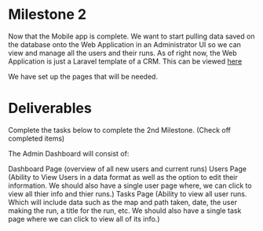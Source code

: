 # Milestone 2
Now that the Mobile app is complete. We want to start pulling data saved on the database onto the Web Application in an Administrator UI so we can view and manage all the users and their runs.
As of right now, the Web Application is just a Laravel template of a CRM. This can be viewed [here](https://adm.flyertap.com/login)

We have set up the pages that will be needed.



# Deliverables
Complete the tasks below to complete the 2nd Milestone. (Check off completed items)

The Admin Dashboard will consist of:

Dashboard Page (overview of all new users and current runs)
Users Page (Ability to View Users in a data format as well as the option to edit their information. We should also have a single user page where, we can click to view all thier info and thier runs.)
Tasks Page (Ability to view all user runs. Which will include data such as the map and path taken, date, the user making the run, a title for the run, etc. We should also have a single task page where we can click to view all of its info.)
